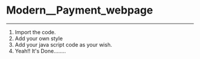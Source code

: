# Modern__Payment_webpage
-------------------------------------
1. Import the code.
2. Add your own style
3. Add your java script code as your wish.
4. Yeah!! It's Done........
